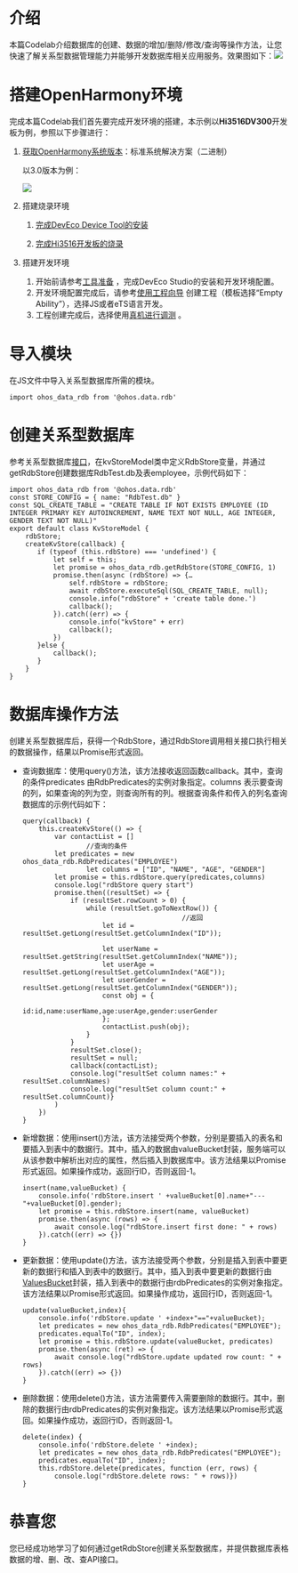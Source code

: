 # 介绍

本篇Codelab介绍数据库的创建、数据的增加/删除/修改/查询等操作方法，让您快速了解关系型数据管理能力并能够开发数据库相关应用服务。效果图如下：![](figures/zh-cn_image_0000001188327086.png)

# 搭建OpenHarmony环境
完成本篇Codelab我们首先要完成开发环境的搭建，本示例以**Hi3516DV300**开发板为例，参照以下步骤进行：

1. [获取OpenHarmony系统版本](https://gitee.com/openharmony/docs/blob/master/zh-cn/device-dev/get-code/sourcecode-acquire.md#%E8%8E%B7%E5%8F%96%E6%96%B9%E5%BC%8F3%E4%BB%8E%E9%95%9C%E5%83%8F%E7%AB%99%E7%82%B9%E8%8E%B7%E5%8F%96)：标准系统解决方案（二进制）

    以3.0版本为例：

    ![](figures/取版本.png)

2. 搭建烧录环境

    1.  [完成DevEco Device Tool的安装](https://gitee.com/openharmony/docs/blob/master/zh-cn/device-dev/quick-start/quickstart-standard-env-setup.md)

    2.  [完成Hi3516开发板的烧录](https://gitee.com/openharmony/docs/blob/master/zh-cn/device-dev/quick-start/quickstart-lite-steps-hi3516-burn.md)

3. 搭建开发环境

    1. 开始前请参考[工具准备](https://gitee.com/openharmony/docs/blob/master/zh-cn/application-dev/quick-start/start-overview.md#%E5%B7%A5%E5%85%B7%E5%87%86%E5%A4%87) ，完成DevEco Studio的安装和开发环境配置。
    2. 开发环境配置完成后，请参考[使用工程向导](https://gitee.com/openharmony/docs/blob/master/zh-cn/application-dev/quick-start/start-with-js.md#%E5%88%9B%E5%BB%BAjs%E5%B7%A5%E7%A8%8B) 创建工程（模板选择“Empty Ability”），选择JS或者eTS语言开发。
    3. 工程创建完成后，选择使用[真机进行调测](https://gitee.com/openharmony/docs/blob/master/zh-cn/application-dev/quick-start/start-with-ets.md#%E4%BD%BF%E7%94%A8%E7%9C%9F%E6%9C%BA%E8%BF%90%E8%A1%8C%E5%BA%94%E7%94%A8) 。
	
# 导入模块

在JS文件中导入关系型数据库所需的模块。

```
import ohos_data_rdb from '@ohos.data.rdb'
```

# 创建关系型数据库

参考关系型数据库[接口](https://gitee.com/openharmony/docs/blob/master/zh-cn/application-dev/reference/apis/js-apis-data-rdb.md)，在kvStoreModel类中定义RdbStore变量，并通过getRdbStore创建数据库RdbTest.db及表employee，示例代码如下：

```
import ohos_data_rdb from '@ohos.data.rdb'
const STORE_CONFIG = { name: "RdbTest.db" }
const SQL_CREATE_TABLE = "CREATE TABLE IF NOT EXISTS EMPLOYEE (ID INTEGER PRIMARY KEY AUTOINCREMENT, NAME TEXT NOT NULL, AGE INTEGER, GENDER TEXT NOT NULL)"
export default class KvStoreModel {
    rdbStore;
    createKvStore(callback) {
       if (typeof (this.rdbStore) === 'undefined') {
           let self = this;
           let promise = ohos_data_rdb.getRdbStore(STORE_CONFIG, 1)
           promise.then(async (rdbStore) => {…
               self.rdbStore = rdbStore;
               await rdbStore.executeSql(SQL_CREATE_TABLE, null);
               console.info("rdbStore" + 'create table done.')
               callback();
           }).catch((err) => {
               console.info("kvStore" + err)
               callback();
           })
       }else {
           callback();
       }
    }
}
```

# 数据库操作方法
创建关系型数据库后，获得一个RdbStore，通过RdbStore调用相关接口执行相关的数据操作，结果以Promise形式返回。

-   查询数据库：使用query\(\)方法，该方法接收返回函数callback。其中，查询的条件predicates 由RdbPredicates的实例对象指定。columns 表示要查询的列，如果查询的列为空，则查询所有的列。根据查询条件和传入的列名查询数据库的示例代码如下：

    ```
    query(callback) {
    	this.createKvStore(() => {
    		var contactList = []
                    //查询的条件
    		let predicates = new ohos_data_rdb.RdbPredicates("EMPLOYEE")
                    let columns = ["ID", "NAME", "AGE", "GENDER"]
    		let promise = this.rdbStore.query(predicates,columns)
    		console.log("rdbStore query start")
    		promise.then((resultSet) => {
    			if (resultSet.rowCount > 0) {
    				while (resultSet.goToNextRow()) {
                                            //返回    
    					let id = resultSet.getLong(resultSet.getColumnIndex("ID"));
                                                       
    					let userName = resultSet.getString(resultSet.getColumnIndex("NAME"));
    					let userAge = resultSet.getLong(resultSet.getColumnIndex("AGE"));
    					let userGender = resultSet.getLong(resultSet.getColumnIndex("GENDER"));
    					const obj = {
    						id:id,name:userName,age:userAge,gender:userGender
    					};
    					contactList.push(obj);
    				}
    			}
    			resultSet.close();
    			resultSet = null;
    			callback(contactList);
    			console.log("resultSet column names:" + resultSet.columnNames)
    			console.log("resultSet column count:" + resultSet.columnCount)}
    		)
    	})
    }
    ```

-   新增数据：使用insert\(\)方法，该方法接受两个参数，分别是要插入的表名和要插入到表中的数据行。其中，插入的数据由valueBucket封装，服务端可以从该参数中解析出对应的属性，然后插入到数据库中。该方法结果以Promise形式返回。如果操作成功，返回行ID，否则返回-1。

    ```
    insert(name,valueBucket) {
    	console.info('rdbStore.insert ' +valueBucket[0].name+"---"+valueBucket[0].gender);
    	let promise = this.rdbStore.insert(name, valueBucket)
    	promise.then(async (rows) => {
    		await console.log("rdbStore.insert first done: " + rows)
    	}).catch((err) => {})
    }
    ```

-   更新数据：使用update\(\)方法，该方法接受两个参数，分别是插入到表中要更新的数据行和插入到表中的数据行。其中，插入到表中要更新的数据行由[ValuesBucket](https://gitee.com/openharmony/docs/tree/master/zh-cn/application-dev/reference)封装，插入到表中的数据行由rdbPredicates的实例对象指定。该方法结果以Promise形式返回。如果操作成功，返回行ID，否则返回-1。

    ```
    update(valueBucket,index){
    	console.info('rdbStore.update ' +index+"=="+valueBucket);
    	let predicates = new ohos_data_rdb.RdbPredicates("EMPLOYEE");
    	predicates.equalTo("ID", index);
    	let promise = this.rdbStore.update(valueBucket, predicates)
    	promise.then(async (ret) => {
    		await console.log("rdbStore.update updated row count: " + rows)
    	}).catch((err) => {})
    }
    ```

-   删除数据：使用delete\(\)方法，该方法需要传入需要删除的数据行。其中，删除的数据行由rdbPredicates的实例对象指定。该方法结果以Promise形式返回。如果操作成功，返回行ID，否则返回-1。

    ```
    delete(index) {
    	console.info('rdbStore.delete ' +index);
    	let predicates = new ohos_data_rdb.RdbPredicates("EMPLOYEE");
    	predicates.equalTo("ID", index);
    	this.rdbStore.delete(predicates, function (err, rows) {
    		console.log("rdbStore.delete rows: " + rows)})
    }
    ```
	
# 恭喜您

您已经成功地学习了如何通过getRdbStore创建关系型数据库，并提供数据库表格数据的增、删、改、查API接口。




